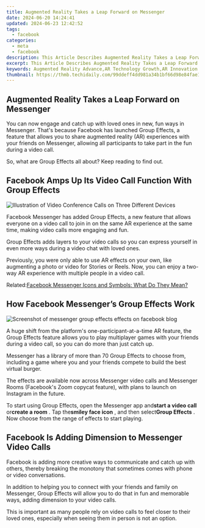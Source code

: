```yaml
---
title: Augmented Reality Takes a Leap Forward on Messenger
date: 2024-06-20 14:24:41
updated: 2024-06-23 12:42:52
tags:
  - facebook
categories:
  - meta
  - facebook
description: This Article Describes Augmented Reality Takes a Leap Forward on Messenger
excerpt: This Article Describes Augmented Reality Takes a Leap Forward on Messenger
keywords: Augmented Reality Advance,AR Technology Growth,AR Innovation Hub,Messaging with AR,Next-Gen AR Messenger,Virtual Interface Leap,AR Experience Enhancement
thumbnail: https://thmb.techidaily.com/99ddeff4dd981a34b1bf66d98e84fae1038add51e63fa5e698f7136621990952.jpg
---
```


## Augmented Reality Takes a Leap Forward on Messenger

 You can now engage and catch up with loved ones in new, fun ways in Messenger. That's because Facebook has launched Group Effects, a feature that allows you to share augmented reality (AR) experiences with your friends on Messenger, allowing all participants to take part in the fun during a video call.

So, what are Group Effects all about? Keep reading to find out.

## Facebook Amps Up Its Video Call Function With Group Effects

![Illustration of Video Conference Calls on Three Different Devices](https://static1.makeuseofimages.com/wordpress/wp-content/uploads/2021/10/video-conference-call-illustration.jpg)

 Facebook Messenger has added Group Effects, a new feature that allows everyone on a video call to join in on the same AR experience at the same time, making video calls more engaging and fun.

 Group Effects adds layers to your video calls so you can express yourself in even more ways during a video chat with loved ones.

 Previously, you were only able to use AR effects on your own, like augmenting a photo or video for Stories or Reels. Now, you can enjoy a two-way AR experience with multiple people in a video call.

 Related:[Facebook Messenger Icons and Symbols: What Do They Mean?](https://www.makeuseof.com/tag/what-do-the-different-facebook-messenger-circles-mean-and-more/)

## How Facebook Messenger’s Group Effects Work

![Screenshot of messenger group effects effects on facebook blog](https://static1.makeuseofimages.com/wordpress/wp-content/uploads/2021/10/Screenshot-of-messenger-AR-effects.jpg)

 A huge shift from the platform's one-participant-at-a-time AR feature, the Group Effects feature allows you to play multiplayer games with your friends during a video call, so you can do more than just catch up.

 Messenger has a library of more than 70 Group Effects to choose from, including a game where you and your friends compete to build the best virtual burger.

 The effects are available now across Messenger video calls and Messenger Rooms (Facebook's Zoom copycat feature), with plans to launch on Instagram in the future.

 To start using Group Effects, open the Messenger app and**start a video call** or**create a room** . Tap the**smiley face icon** , and then select**Group Effects** . Now choose from the range of effects to start playing.

## Facebook Is Adding Dimension to Messenger Video Calls

 Facebook is adding more creative ways to communicate and catch up with others, thereby breaking the monotony that sometimes comes with phone or video conversations.

 In addition to helping you to connect with your friends and family on Messenger, Group Effects will allow you to do that in fun and memorable ways, adding dimension to your video calls.

 This is important as many people rely on video calls to feel closer to their loved ones, especially when seeing them in person is not an option.


<ins class="adsbygoogle"
     style="display:block"
     data-ad-format="autorelaxed"
     data-ad-client="ca-pub-7571918770474297"
     data-ad-slot="1223367746"></ins>



<ins class="adsbygoogle"
     style="display:block"
     data-ad-client="ca-pub-7571918770474297"
     data-ad-slot="8358498916"
     data-ad-format="auto"
     data-full-width-responsive="true"></ins>

